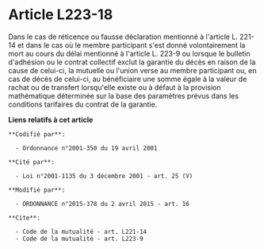# Article L223-18

Dans le cas de réticence ou fausse déclaration mentionné à l'article L. 221-14 et dans le cas où le membre participant s'est
donné volontairement la mort au cours du délai mentionné à l'article L. 223-9 ou lorsque le bulletin d'adhésion ou le contrat
collectif exclut la garantie du décès en raison de la cause de celui-ci, la mutuelle ou l'union verse au membre participant
ou, en cas de décès de celui-ci, au bénéficiaire une somme égale à la valeur de rachat ou de transfert lorsqu'elle existe ou
à défaut à la provision mathématique déterminée sur la base des paramètres prévus dans les conditions tarifaires du contrat
de la garantie.

**Liens relatifs à cet article**

	**Codifié par**:

	  - Ordonnance n°2001-350 du 19 avril 2001

	**Cité par**:

	  - Loi n°2001-1135 du 3 décembre 2001 - art. 25 (V)

	**Modifié par**:

	  - ORDONNANCE n°2015-378 du 2 avril 2015 - art. 16

	**Cite**:

	  - Code de la mutualité - art. L221-14
	  - Code de la mutualité - art. L223-9
